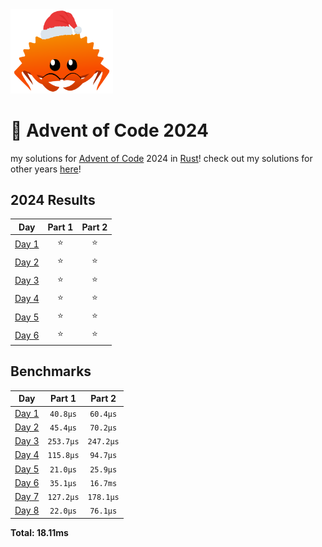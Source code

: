 <img src="./.assets/christmas_ferris.png" width="164">

# 🎄 Advent of Code 2024

my solutions for [Advent of Code](https://adventofcode.com/) 2024 in [Rust](https://www.rust-lang.org/)! check out my solutions for other years [here](https://github.com/rgodha24/advent-of-code)!

<!--- advent_readme_stars table --->
## 2024 Results

| Day | Part 1 | Part 2 |
| :---: | :---: | :---: |
| [Day 1](https://adventofcode.com/2024/day/1) | ⭐ | ⭐ |
| [Day 2](https://adventofcode.com/2024/day/2) | ⭐ | ⭐ |
| [Day 3](https://adventofcode.com/2024/day/3) | ⭐ | ⭐ |
| [Day 4](https://adventofcode.com/2024/day/4) | ⭐ | ⭐ |
| [Day 5](https://adventofcode.com/2024/day/5) | ⭐ | ⭐ |
| [Day 6](https://adventofcode.com/2024/day/6) | ⭐ | ⭐ |
<!--- advent_readme_stars table --->

<!--- benchmarking table --->
## Benchmarks

| Day | Part 1 | Part 2 |
| :---: | :---: | :---:  |
| [Day 1](./src/bin/01.rs) | `40.8µs` | `60.4µs` |
| [Day 2](./src/bin/02.rs) | `45.4µs` | `70.2µs` |
| [Day 3](./src/bin/03.rs) | `253.7µs` | `247.2µs` |
| [Day 4](./src/bin/04.rs) | `115.8µs` | `94.7µs` |
| [Day 5](./src/bin/05.rs) | `21.0µs` | `25.9µs` |
| [Day 6](./src/bin/06.rs) | `35.1µs` | `16.7ms` |
| [Day 7](./src/bin/07.rs) | `127.2µs` | `178.1µs` |
| [Day 8](./src/bin/08.rs) | `22.0µs` | `76.1µs` |

**Total: 18.11ms**
<!--- benchmarking table --->

